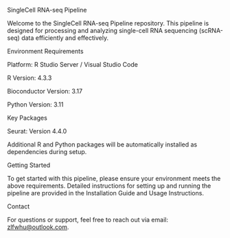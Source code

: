 SingleCell RNA-seq Pipeline

Welcome to the SingleCell RNA-seq Pipeline repository. This pipeline is designed for processing and analyzing single-cell RNA sequencing (scRNA-seq) data efficiently and effectively.

Environment Requirements

Platform: R Studio Server / Visual Studio Code

R Version: 4.3.3

Bioconductor Version: 3.17

Python Version: 3.11

Key Packages

Seurat: Version 4.4.0

Additional R and Python packages will be automatically installed as dependencies during setup.

Getting Started

To get started with this pipeline, please ensure your environment meets the above requirements. Detailed instructions for setting up and running the pipeline are provided in the Installation Guide and Usage Instructions.

Contact

For questions or support, feel free to reach out via email: zlfwhu@outlook.com.
